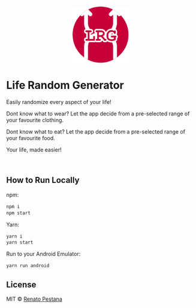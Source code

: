 <p style="text-align: center">
  <img src="./assets/icon.png" alt="constate logo" width="150" />
</p>

# Life Random Generator

Easily randomize every aspect of your life! 

Dont know what to wear? Let the app decide from a pre-selected range of your favourite clothing.

Dont know what to eat? Let the app decide from a pre-selected range of your favourite food.

Your life, made easier!

<br>

## How to Run Locally

npm:

```sh
npm i
npm start
```

Yarn:

```sh
yarn i
yarn start
```

Run to your Android Emulator:

```sh
yarn run android 
```

## License

MIT © [Renato Pestana](https://gitlab.com/3nvy/)
